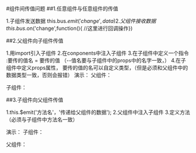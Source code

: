#组件间传值问题
##1.任意组件与任意组件的传值

1.子组件发送数据
this.bus.$emit('change',data)
2. 父组件接收数据
this.bus.$on('change',function(){   //这里进行回调操作})


##2.父组件向子组件传值

1.用import引入子组件
2.在conponents中注入子组件
3.在子组件中定义一个指令 :要传的值名 = 要传的值  （--值名要与子组件中的props中的名字一致，）
4.在子组件中定义props属性， 要传的值的名可以自定义类型，（但是必须和父组件中的数据类型一致，否则会报错）
演示：
父组件：
<template>
  <div>
  <children :foo = 'bar'/>
  </div>
</template>
<script>
  import children from './children'
  export default{
    data(){
      return{
        bar:{
          id:1
          name:'bar',
        }
      }
    },
    components:{
      children
    }
  }
</script>

子组件：
<script>
export default {
    name:'children',
    props:{
        foo:{
            type:Object,
            default:null
        }
    }
}
</script>


##3.子组件向父组件传值

1.this.$emit('方法名'，'传递给父组件的数据');
2.父组件中注入子组件
3.定义方法（必须与子组件中方法名一致）

演示：
子组件：
<template> 
    <div class="testCom">
        <input type="text" v-model="message" />
        <button @click="click">发送消息给爸爸</button>
    </div>
</template>
<script>
export default {
    name:children,
    data() {
        return {
          message: '我是来自子组件的消息'
        }
    },
    methods: {
      click() {
            //1、childFn 组件方法名，父组件中用childFn方法接收子组件中的数据；2、message是传递给父组件的数据
            this.$emit('childFn', this.message);
        }
    }    
}
</script>
父组件：
<template>
    <div>
      <child-com @childFn="parentFn"></child-com>
    </div>
</template>

<script>
export default {
    components:{
      children
    }
    data: {
        message: ''
    },
    methods: {
       parentFn(childData) {
        this.message = childData;
      }
    }
}
</script>
